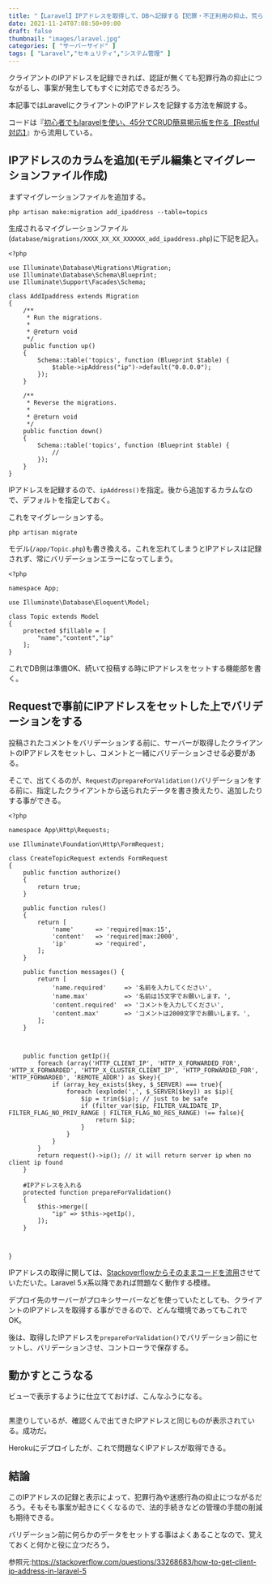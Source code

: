 ```yaml
---
title: "【Laravel】IPアドレスを取得して、DBへ記録する【犯罪・不正利用の抑止、荒らし対策などに】"
date: 2021-11-24T07:08:50+09:00
draft: false
thumbnail: "images/laravel.jpg"
categories: [ "サーバーサイド" ]
tags: [ "Laravel","セキュリティ","システム管理" ]
---
```


クライアントのIPアドレスを記録できれば、認証が無くても犯罪行為の抑止につながるし、事案が発生してもすぐに対応できるだろう。

本記事ではLaravelにクライアントのIPアドレスを記録する方法を解説する。

コードは『[初心者でもlaravelを使い、45分でCRUD簡易掲示板を作る【Restful対応】](/post/laravel-crud-restful/)』から流用している。

## IPアドレスのカラムを追加(モデル編集とマイグレーションファイル作成)

まずマイグレーションファイルを追加する。

    php artisan make:migration add_ipaddress --table=topics

生成されるマイグレーションファイル(`database/migrations/XXXX_XX_XX_XXXXXX_add_ipaddress.php`)に下記を記入。

    <?php
    
    use Illuminate\Database\Migrations\Migration;
    use Illuminate\Database\Schema\Blueprint;
    use Illuminate\Support\Facades\Schema;
    
    class AddIpaddress extends Migration
    {
        /**
         * Run the migrations.
         *
         * @return void
         */
        public function up()
        {
            Schema::table('topics', function (Blueprint $table) {
                $table->ipAddress("ip")->default("0.0.0.0");
            });
        }
    
        /**
         * Reverse the migrations.
         *
         * @return void
         */
        public function down()
        {
            Schema::table('topics', function (Blueprint $table) {
                //
            });
        }
    }

IPアドレスを記録するので、`ipAddress()`を指定。後から追加するカラムなので、デフォルトを指定しておく。

これをマイグレーションする。

    php artisan migrate 

モデル(`/app/Topic.php`)も書き換える。これを忘れてしまうとIPアドレスは記録されず、常にバリデーションエラーになってしまう。

    <?php
    
    namespace App;
    
    use Illuminate\Database\Eloquent\Model;
    
    class Topic extends Model
    {
        protected $fillable = [
            "name","content","ip"
        ];
    }

これでDB側は準備OK、続いて投稿する時にIPアドレスをセットする機能部を書く。

## Requestで事前にIPアドレスをセットした上でバリデーションをする

投稿されたコメントをバリデーションする前に、サーバーが取得したクライアントのIPアドレスをセットし、コメントと一緒にバリデーションさせる必要がある。

そこで、出てくるのが、`Request`の`prepareForValidation()`バリデーションをする前に、指定したクライアントから送られたデータを書き換えたり、追加したりする事ができる。


    <?php
    
    namespace App\Http\Requests;
    
    use Illuminate\Foundation\Http\FormRequest;
    
    class CreateTopicRequest extends FormRequest
    {
        public function authorize()
        {
            return true;
        }
    
        public function rules()
        {
            return [
                'name'      => 'required|max:15',
                'content'   => 'required|max:2000',
                'ip'        => 'required',
            ];
        }
    
        public function messages() {
            return [
                'name.required'     => '名前を入力してください',
                'name.max'          => '名前は15文字でお願いします。',
                'content.required'  => 'コメントを入力してください',
                'content.max'       => 'コメントは2000文字でお願いします。',
            ];
        }
    
    
    
        public function getIp(){
            foreach (array('HTTP_CLIENT_IP', 'HTTP_X_FORWARDED_FOR', 'HTTP_X_FORWARDED', 'HTTP_X_CLUSTER_CLIENT_IP', 'HTTP_FORWARDED_FOR', 'HTTP_FORWARDED', 'REMOTE_ADDR') as $key){
                if (array_key_exists($key, $_SERVER) === true){
                    foreach (explode(',', $_SERVER[$key]) as $ip){
                        $ip = trim($ip); // just to be safe
                        if (filter_var($ip, FILTER_VALIDATE_IP, FILTER_FLAG_NO_PRIV_RANGE | FILTER_FLAG_NO_RES_RANGE) !== false){
                            return $ip;
                        }
                    }
                }
            }
            return request()->ip(); // it will return server ip when no client ip found
        }
    
        #IPアドレスを入れる
        protected function prepareForValidation()
        {
            $this->merge([
                "ip" => $this->getIp(),
            ]);
        }
    
    
    
    }






IPアドレスの取得に関しては、[Stackoverflowからそのままコードを流用](https://stackoverflow.com/questions/33268683/how-to-get-client-ip-address-in-laravel-5)させていただいた。Laravel 5.x系以降であれば問題なく動作する模様。

デプロイ先のサーバーがプロキシサーバーなどを使っていたとしても、クライアントのIPアドレスを取得する事ができるので、どんな環境であってもこれでOK。

後は、取得したIPアドレスを`prepareForValidation()`でバリデーション前にセットし、バリデーションさせ、コントローラで保存する。

## 動かすとこうなる

ビューで表示するように仕立てておけば、こんなふうになる。

<div class="img-center"><img src="/images/Screenshot from 2021-11-25 11-52-08.png" alt=""></div>

黒塗りしているが、確認くんで出てきたIPアドレスと同じものが表示されている。成功だ。

Herokuにデプロイしたが、これで問題なくIPアドレスが取得できる。

## 結論

このIPアドレスの記録と表示によって、犯罪行為や迷惑行為の抑止につながるだろう。そもそも事案が起きにくくなるので、法的手続きなどの管理の手間の削減も期待できる。

バリデーション前に何らかのデータをセットする事はよくあることなので、覚えておくと何かと役に立つだろう。

参照元:https://stackoverflow.com/questions/33268683/how-to-get-client-ip-address-in-laravel-5

